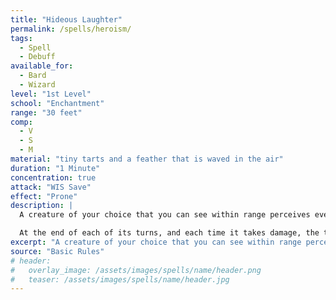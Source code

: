 ```yaml
---
title: "Hideous Laughter"
permalink: /spells/heroism/
tags:
  - Spell
  - Debuff
available_for:
  - Bard
  - Wizard
level: "1st Level"
school: "Enchantment"
range: "30 feet"
comp:
  - V
  - S
  - M
material: "tiny tarts and a feather that is waved in the air"
duration: "1 Minute"
concentration: true
attack: "WIS Save"
effect: "Prone"
description: |
  A creature of your choice that you can see within range perceives everything as hilariously funny and falls into fits of laughter if this spell affects it. The target must succeed on a Wisdom saving throw or fall [prone](/rules/conditions/prone/), becoming [incapacitated](/rules/conditions/incapacitated) and unable to stand up for the duration. A creature with an Intelligence score of 4 or less isn't affected.

  At the end of each of its turns, and each time it takes damage, the target can make another Wisdom saving throw. The target has advantage on the saving throw if it's triggered by damage. On a success, the spell ends.
excerpt: "A creature of your choice that you can see within range perceives everything as hilariously funny and falls into fits of laughter."
source: "Basic Rules"
# header:
#   overlay_image: /assets/images/spells/name/header.png
#   teaser: /assets/images/spells/name/header.jpg
---
```

